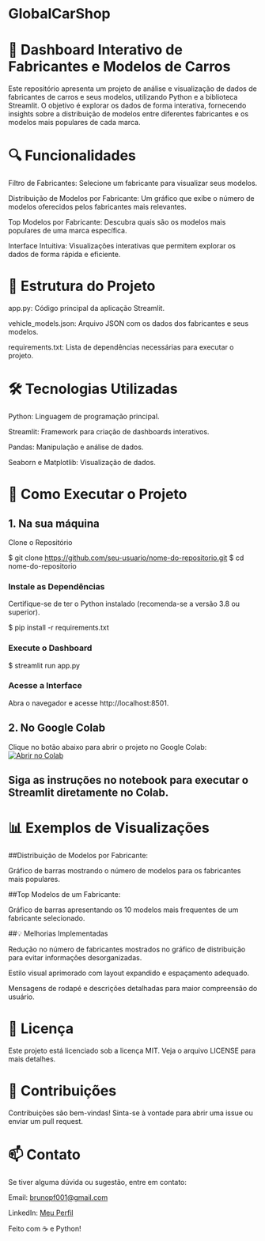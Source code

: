 # GlobalCarShop

# 🚗 Dashboard Interativo de Fabricantes e Modelos de Carros #

Este repositório apresenta um projeto de análise e visualização de dados de fabricantes de carros e seus modelos, utilizando Python e a biblioteca Streamlit. O objetivo é explorar os dados de forma interativa, fornecendo insights sobre a distribuição de modelos entre diferentes fabricantes e os modelos mais populares de cada marca.

# 🔍 Funcionalidades #

Filtro de Fabricantes: Selecione um fabricante para visualizar seus modelos.

Distribuição de Modelos por Fabricante: Um gráfico que exibe o número de modelos oferecidos pelos fabricantes mais relevantes.

Top Modelos por Fabricante: Descubra quais são os modelos mais populares de uma marca específica.

Interface Intuitiva: Visualizações interativas que permitem explorar os dados de forma rápida e eficiente.

# 📂 Estrutura do Projeto #

app.py: Código principal da aplicação Streamlit.

vehicle_models.json: Arquivo JSON com os dados dos fabricantes e seus modelos.

requirements.txt: Lista de dependências necessárias para executar o projeto.

# 🛠️ Tecnologias Utilizadas #

Python: Linguagem de programação principal.

Streamlit: Framework para criação de dashboards interativos.

Pandas: Manipulação e análise de dados.

Seaborn e Matplotlib: Visualização de dados.

# 🚀 Como Executar o Projeto #

## 1. Na sua máquina 
Clone o Repositório

$ git clone https://github.com/seu-usuario/nome-do-repositorio.git
$ cd nome-do-repositorio

### Instale as Dependências 

Certifique-se de ter o Python instalado (recomenda-se a versão 3.8 ou superior).

$ pip install -r requirements.txt

### Execute o Dashboard 

$ streamlit run app.py

### Acesse a Interface 

Abra o navegador e acesse http://localhost:8501.

## 2. No Google Colab

Clique no botão abaixo para abrir o projeto no Google Colab:
   [![Abrir no Colab](https://colab.research.google.com/assets/colab-badge.svg)](https://colab.research.google.com/drive/1j8TV9uM4VpRrZHnoRe2PPaYT8RlwtaZR#scrollTo=fs0zO4XPDEzF)
   
## Siga as instruções no notebook para executar o Streamlit diretamente no Colab. 

# 📊 Exemplos de Visualizações #

##Distribuição de Modelos por Fabricante:

Gráfico de barras mostrando o número de modelos para os fabricantes mais populares.

##Top Modelos de um Fabricante:

Gráfico de barras apresentando os 10 modelos mais frequentes de um fabricante selecionado.

##💡 Melhorias Implementadas

Redução no número de fabricantes mostrados no gráfico de distribuição para evitar informações desorganizadas.

Estilo visual aprimorado com layout expandido e espaçamento adequado.

Mensagens de rodapé e descrições detalhadas para maior compreensão do usuário.

# 📝 Licença #

Este projeto está licenciado sob a licença MIT. Veja o arquivo LICENSE para mais detalhes.

# 🤝 Contribuições #

Contribuições são bem-vindas! Sinta-se à vontade para abrir uma issue ou enviar um pull request.

# 📫 Contato #

Se tiver alguma dúvida ou sugestão, entre em contato:

Email: brunopf001@gmail.com

LinkedIn: [Meu Perfil](https://www.linkedin.com/in/brunoporto1/)

Feito com ☕  e Python!

